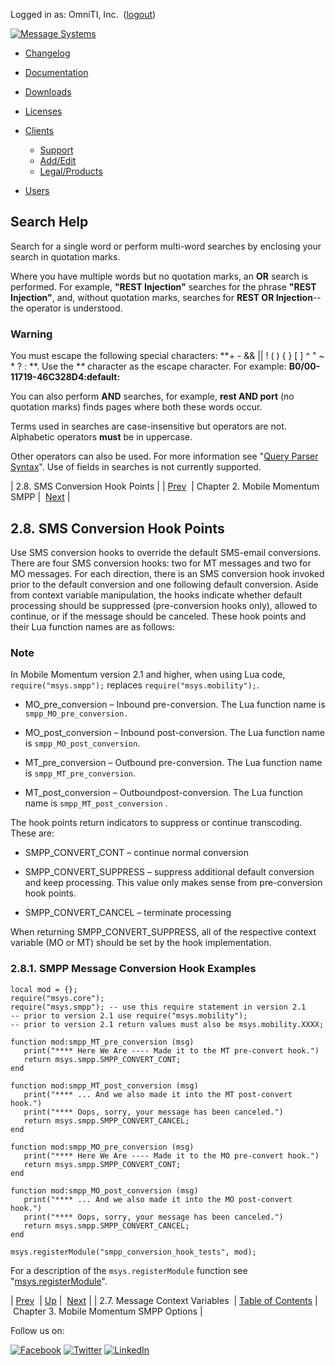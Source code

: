 Logged in as: OmniTI, Inc.  ([logout](https://support.messagesystems.com/logout.php))

[![Message Systems](https://support.messagesystems.com/images/ms-white205.png)](https://support.messagesystems.com/start.php) 

*   [Changelog](https://support.messagesystems.com/start.php?show=changelog)
*   [Documentation](https://support.messagesystems.com/docs/)
*   [Downloads](https://support.messagesystems.com/start.php)

*   [Licenses](https://support.messagesystems.com/license_summary.php)
*   <a href="">Clients</a>
    *   [Support](https://support.messagesystems.com/cs.php)
    *   [Add/Edit](https://support.messagesystems.com/edit_client.php)
    *   [Legal/Products](https://support.messagesystems.com/edit_products.php)
*   [Users](https://support.messagesystems.com/edit_customer.php)

## Search Help

Search for a single word or perform multi-word searches by enclosing your search in quotation marks.

Where you have multiple words but no quotation marks, an **OR** search is performed. For example, **"REST Injection"** searches for the phrase **"REST Injection"**, and, without quotation marks, searches for **REST OR Injection**--the operator is understood.

### Warning

You must escape the following special characters: **+ - && || ! ( ) { } [ ] ^ " ~ * ? : \**. Use the **\** character as the escape character. For example: **B0/00-11719-46C328D4\:default\:**

You can also perform **AND** searches, for example, **rest AND port** (no quotation marks) finds pages where both these words occur.

Terms used in searches are case-insensitive but operators are not. Alphabetic operators **must** be in uppercase.

Other operators can also be used. For more information see "[Query Parser Syntax](https://lucene.apache.org/core/old_versioned_docs/versions/3_0_0/queryparsersyntax.html)". Use of fields in searches is not currently supported.

| 2.8. SMS Conversion Hook Points |
| [Prev](mobility.runtime.php)  | Chapter 2. Mobile Momentum SMPP |  [Next](mobility.smpp.options.php) |

## 2.8. SMS Conversion Hook Points

Use SMS conversion hooks to override the default SMS-email conversions. There are four SMS conversion hooks: two for MT messages and two for MO messages. For each direction, there is an SMS conversion hook invoked prior to the default conversion and one following default conversion. Aside from context variable manipulation, the hooks indicate whether default processing should be suppressed (pre-conversion hooks only), allowed to continue, or if the message should be canceled. These hook points and their Lua function names are as follows:

### Note

In Mobile Momentum version 2.1 and higher, when using Lua code, `require("msys.smpp");` replaces `require("msys.mobility");`.

*   MO_pre_conversion – Inbound pre-conversion. The Lua function name is `smpp_MO_pre_conversion.`

*   MO_post_conversion – Inbound post-conversion. The Lua function name is `smpp_MO_post_conversion`.

*   MT_pre_conversion – Outbound pre-conversion. The Lua function name is `smpp_MT_pre_conversion`.

*   MT_post_conversion – Outboundpost-conversion. The Lua function name is `smpp_MT_post_conversion` .

The hook points return indicators to suppress or continue transcoding. These are:

*   SMPP_CONVERT_CONT – continue normal conversion

*   SMPP_CONVERT_SUPPRESS – suppress additional default conversion and keep processing. This value only makes sense from pre-conversion hook points.

*   SMPP_CONVERT_CANCEL – terminate processing

When returning SMPP_CONVERT_SUPPRESS, all of the respective context variable (MO or MT) should be set by the hook implementation.

### 2.8.1. SMPP Message Conversion Hook Examples

```
local mod = {};
require("msys.core");
require("msys.smpp"); -- use this require statement in version 2.1
-- prior to version 2.1 use require("msys.mobility");
-- prior to version 2.1 return values must also be msys.mobility.XXXX;

function mod:smpp_MT_pre_conversion (msg)
   print("**** Here We Are ---- Made it to the MT pre-convert hook.")
   return msys.smpp.SMPP_CONVERT_CONT;
end

function mod:smpp_MT_post_conversion (msg)
   print("**** ... And we also made it into the MT post-convert hook.")
   print("**** Oops, sorry, your message has been canceled.")
   return msys.smpp.SMPP_CONVERT_CANCEL;
end

function mod:smpp_MO_pre_conversion (msg)
   print("**** Here We Are ---- Made it to the MO pre-convert hook.")
   return msys.smpp.SMPP_CONVERT_CONT;
end

function mod:smpp_MO_post_conversion (msg)
   print("**** ... And we also made it into the MO post-convert hook.")
   print("**** Oops, sorry, your message has been canceled.")
   return msys.smpp.SMPP_CONVERT_CANCEL;
end

msys.registerModule("smpp_conversion_hook_tests", mod);
```

For a description of the `msys.registerModule` function see "[msys.registerModule](https://support.messagesystems.com/docs/web-ref/lua.ref.msys.registerModule.php)".

| [Prev](mobility.runtime.php)  | [Up](momentum.mobility.php) |  [Next](mobility.smpp.options.php) |
| 2.7. Message Context Variables  | [Table of Contents](index.php) |  Chapter 3. Mobile Momentum SMPP Options |

Follow us on:

[![Facebook](https://support.messagesystems.com/images/icon-facebook.png)](http://www.facebook.com/messagesystems) [![Twitter](https://support.messagesystems.com/images/icon-twitter.png)](http://twitter.com/#!/MessageSystems) [![LinkedIn](https://support.messagesystems.com/images/icon-linkedin.png)](http://www.linkedin.com/company/message-systems)